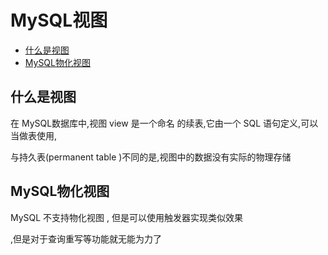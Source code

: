 # MySQL视图

- [什么是视图](#什么是视图)
- [MySQL物化视图](#MySQL物化视图) 

## 什么是视图

在 MySQL数据库中,视图 view  是一个命名 的续表,它由一个 SQL 语句定义,可以当做表使用,

与持久表(permanent table )不同的是,视图中的数据没有实际的物理存储

## MySQL物化视图

MySQL 不支持物化视图 , 但是可以使用触发器实现类似效果

,但是对于查询重写等功能就无能为力了